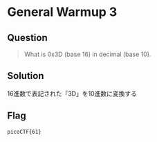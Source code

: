 # General Warmup 3

## Question

> What is 0x3D (base 16) in decimal (base 10).   

## Solution  

16進数で表記された「3D」を10進数に変換する　　

## Flag

`picoCTF{61}`
